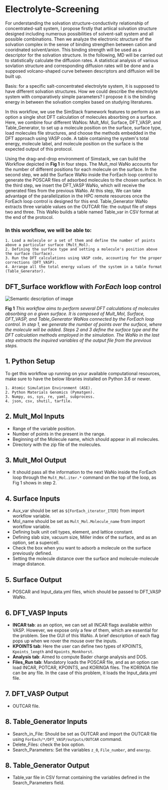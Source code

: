 # Electrolyte-Screening

For understanding the solvation structure-conductivity relationship of concentrated-salt system, I propose firstly that artiical solvation structure designed including numerous possibilities of solvent-salt system and all possible combinations. Then we analyze the electronic structure of the solvation complex in  the sense of binding strengthen between cation and cooridnated solvent/anion. This binding strength will be used as a descriptor for the solvation structure. In the following, MD will be carried out to statistically calculate the diffusion rates. A statistical analysis of various sovlation structure and corresponding diffusion rates will be done and a supposed volcano-shaped curve between descriptors and diffusion will be built up.


Basis: for a specific salt-concentrated electrolyte system, it is supposed to have different solvation structures. How we could describe the electrolyte system with comparatively simple parameters? I propose it is the binding energy in between the solvation complex based on studying literatures.


In this workflow, we use the SimStack framework features to perform as an option a single shot DFT calculation of molecules absorbing on a surface. Here, we combine four different WaNos: Mult_Mol, Surface, DFT_VASP, and Table_Generator, to set up a molecule position on the surface, surface type, load molecules file structures, and choose the methods embedded in the DFT approach using VASP code. A table containing the system's total energy, molecule label, and molecule position on the surface is the expected output of this protocol.

Using the drag-and-drop environment of Simstack, we can build the Workflow depicted in **Fig 1** in four steps. The Mult_mol WaNo accounts for the number of different positions for each molecule on the surface.  In the second step, we add the Surface WaNo inside the ForEach loop control to generate the POSCAR files of adsorbed molecules to the chosen surface. In the third step, we insert the DFT_VASP WaNo, which will receive the generated files from the previous WaNo. At this step, We can take advantage of the parallelization in the HPC remote resources once the ForEach loop control is designed for this end.  Table_Generator WaNo extracts three variable values on the OUTCAR file: the output file of steps two and three. This WaNo builds a table named Table_var in CSV format at the end of the protocol. 

### In this workflow, we will be able to:
```
1. Load a molecule or a set of them and define the number of points above a particuĺar surface (Mult_Mol).
2. Defining the surface type and setting a molecule's position above the surface (Surface).
3. Run the DFT calculations using VASP code, accounting for the proper corrections (DFT_VASP).
4. Arrange all the total energy values of the system in a table format (Table_Generator). 
```

## DFT_Surface workflow with **_ForEach_** loop control
![Semantic description of image](Workflow_DFT_Surface.png)

**Fig 1** _This workflow aims to perform several DFT calculations of molecules absorbing on a given surface. It is composed of Mult_Mol, Surface, DFT_VASP, and Table_Generator WaNos connected by the ForEach loop control. In step 1, we generate the number of points over the surface, where the molecule will be added. Steps 2 and 3 define the surface type and the DFT calculation methods employed in the simulation. The WaNo in the last step extracts the inquired variables of the output file from the previous steps._

## 1. Python Setup
To get this workflow up running on your available computational resources, make sure to have the below libraries installed on Python 3.6 or newer.

```
1. Atomic Simulation Environment (ASE).
2. Python Materials Genomics (Pymatgen).
3. Numpy, os, sys, re, yaml, subprocess.
4. json, csv, shutil, tarfile. 
```
## 2. Mult_Mol Inputs
- Range of the variable position. 
- Number of points in the present in the range. 
- Beginning of the Molecule name, which should appear in all molecules. 
- Directory with the zip file of the molecules.
## 3. Mult_Mol Output
- It should pass all the information to the next WaNo inside the ForEach loop through the `Mult_Mol.iter.*` command on the top of the loop, as Fig 1 shows in step 2.
## 4. Surface Inputs
- Aux_var should be set as `${ForEach_iterator_ITER}` from import workflow variable.
- Mol_name should be set as `Mult_Mol.Molecule_name` from import workflow variable.
- Defining bulk unit cell types, element, and lattice constant.
- Defining slab size, vacuum size, Miller index of the surface, and as an option, set a supercell.
- Check the box when you want to adsorb a molecule on the surface previously defined.
- Setting the molecule distance over the surface and molecule-molecule image distance.
## 5. Surface Output
- POSCAR and Input_data.yml files, which should be passed to DFT_VASP WaNo.
## 6. DFT_VASP Inputs
- **INCAR tab**: as an option, we can set all INCAR flags available within VASP. However, we expose only a few of them, which are essential for the problem. See the GUI of this WaNo. A brief description of each flag pops up when we rover the mouse over the inputs.
- **KPOINTS tab**: Here the user can define two types of KPOINTS, `Kpoints_length` and `Kpoints_Monkhorst`.
- **Analysis tab**: Aimed to compute Bader charge analysis and DOS.
- **Files_Run tab**: Mandatory loads the POSCAR file, and as an option can load INCAR, POTCAR, KPOINTS, and KORINGA files. The KORINGA file can be any file. In the case of this problem, it loads the Input_data.yml file.
## 7. DFT_VASP Output
- OUTCAR file.
## 8. Table_Generator Inputs
- Search_in_File: Should be set as OUTCAR and import the OUTCAR file using `ForEach/*/DFT_VASP/outputs/OUTCAR` command.
- Delete_Files: check the box option.
- Search_Parameters: Set the variables `z_0`, `File_number`, and `energy`.  
## 8. Table_Generator Output
- Table_var file in CSV format containing the variables defined in the Search_Parameters field.
